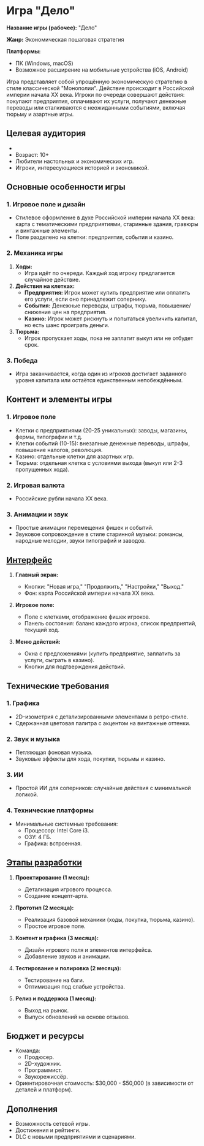 # Игра "Дело"

**Название игры (рабочее):** "Дело"

**Жанр:** Экономическая пошаговая стратегия

**Платформы:**
 
- ПК (Windows, macOS)
- Возможное расширение на мобильные устройства (iOS, Android)

Игра представляет собой упрощённую экономическую стратегию в стиле классической
"Монополии". Действие происходит в Российской империи начала XX века. Игроки по
очереди совершают действия: покупают предприятия, оплачивают их услуги,
получают денежные переводы или сталкиваются с неожиданными событиями, включая
тюрьму и азартные игры.

## Целевая аудитория
- 
- Возраст: 10+
- Любители настольных и экономических игр.
- Игроки, интересующиеся историей и экономикой.

## Основные особенности игры

### 1. Игровое поле и дизайн

- Стилевое оформление в духе Российской империи начала XX века: карта с
  тематическими предприятиями, старинные здания, гравюры и винтажные элементы.
- Поле разделено на клетки: предприятия, события и казино.

### 2. Механика игры

1. **Ходы:**
    - Игра идёт по очереди. Каждый ход игроку предлагается случайное действие.
2. **Действия на клетках:**
    - **Предприятия:** Игрок может купить предприятие или оплатить его услуги,
      если оно принадлежит сопернику.
    - **События:** Денежные переводы, штрафы, тюрьма, повышение/снижение цен
      на предприятия.
    - **Казино:** Игрок может рискнуть и попытаться увеличить капитал, но есть
      шанс проиграть деньги.
3. **Тюрьма:**
    - Игрок пропускает ходы, пока не заплатит выкуп или не отбудет срок.

### 3. Победа
- Игра заканчивается, когда один из игроков достигает заданного уровня капитала
  или остаётся единственным непобеждённым.

## Контент и элементы игры

### 1. Игровое поле
- Клетки с предприятиями (20-25 уникальных): заводы, магазины, фермы, 
  типографии и т.д.
- Клетки событий (10-15): внезапные денежные переводы, штрафы, повышение
  налогов, революция.
- Казино: отдельные клетки для азартных игр.
- Тюрьма: отдельная клетка с условиями выхода (выкуп или 2-3 пропущенных хода).

### 2. Игровая валюта
- Российские рубли начала XX века.

### 3. Анимации и звук
- Простые анимации перемещения фишек и событий.
- Звуковое сопровождение в стиле старинной музыки: романсы, народные мелодии,
  звуки типографий и заводов.

## [Интерфейс](./Interface.md)

1. **Главный экран:**
    - Кнопки: "Новая игра," "Продолжить," "Настройки," "Выход."
    - Фон: карта Российской империи начала XX века.

2. **Игровое поле:**
    - Поле с клетками, отображение фишек игроков.
    - Панель состояния: баланс каждого игрока, список предприятий, текущий ход.

3. **Меню действий:**
    - Окна с предложениями (купить предприятие, заплатить за услуги, сыграть в
      казино).
    - Кнопки для подтверждения действий.

## Технические требования

### 1. Графика
- 2D-изометрия с детализированными элементами в ретро-стиле.
- Сдержанная цветовая палитра с акцентом на винтажные оттенки.

### 2. Звук и музыка
- Петляющая фоновая музыка.
- Звуковые эффекты для хода, покупки, тюрьмы и казино.

### 3. ИИ
- Простой ИИ для соперников: случайные действия с минимальной логикой.

### 4. Технические платформы
- Минимальные системные требования:
    - Процессор: Intel Core i3.
    - ОЗУ: 4 ГБ.
    - Графика: встроенная.

## [Этапы разработки](./Planning.md)

1. **Проектирование (1 месяц):**
    - Детализация игрового процесса.
    - Создание концепт-арта.

2. **Прототип (2 месяца):**
    - Реализация базовой механики (ходы, покупка, тюрьма, казино).
    - Простое игровое поле.

3. **Контент и графика (3 месяца):**
    - Дизайн игрового поля и элементов интерфейса.
    - Добавление звуков и анимации.

4. **Тестирование и полировка (2 месяца):**
    - Тестирование на баги.
    - Оптимизация под слабые устройства.

5. **Релиз и поддержка (1 месяц):**
    - Выход на рынок.
    - Выпуск обновлений на основе отзывов.

## Бюджет и ресурсы

- Команда:
    - Продюсер.
    - 2D-художник.
    - Программист.
    - Звукорежиссёр.
- Ориентировочная стоимость: $30,000 - $50,000 (в зависимости от деталей и
  платформ).

## Дополнения

- Возможность сетевой игры.
- Достижения и рейтинги.
- DLC с новыми предприятиями и сценариями.  
